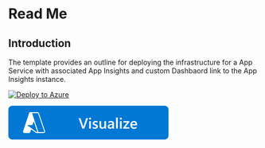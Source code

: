 # Read Me
## Introduction
The template provides an outline for deploying the infrastructure for a App Service with associated App Insights and custom Dashbaord link to the App Insights instance.

[![Deploy to Azure](https://aka.ms/deploytoazurebutton)](https://portal.azure.com/#create/Microsoft.Template/uri/https%3A%2F%2Fraw.githubusercontent.com%2Fdrewkg%2FAzure%2Fmain%2FARM%2FPolicy%2FDiagnosticSettings%2FLogAnalytics%2Fazuredeploy.json)

[![Visualize](https://raw.githubusercontent.com/Azure/azure-quickstart-templates/master/1-CONTRIBUTION-GUIDE/images/visualizebutton.svg?sanitize=true)](http://armviz.io/#/?load=https%3A%2F%2Fraw.githubusercontent.com%2Fdrewkg%2FAzure%2Fmain%2FARM%2FPolicy%2FDiagnosticSettings%2FLogAnalytics%2Fazuredeploy.json)
